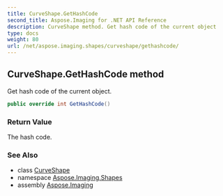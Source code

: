 ```yaml
---
title: CurveShape.GetHashCode
second_title: Aspose.Imaging for .NET API Reference
description: CurveShape method. Get hash code of the current object
type: docs
weight: 80
url: /net/aspose.imaging.shapes/curveshape/gethashcode/
---
```

## CurveShape.GetHashCode method

Get hash code of the current object.

```csharp
public override int GetHashCode()
```

### Return Value

The hash code.

### See Also

* class [CurveShape](../)
* namespace [Aspose.Imaging.Shapes](../../curveshape/)
* assembly [Aspose.Imaging](../../../)


